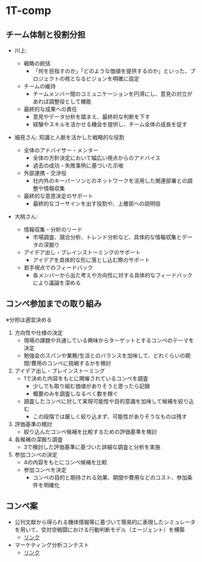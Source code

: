 # 1T-comp

## チーム体制と役割分担

- 川上: 
    - 戦略の統括
        - 「何を目指すのか」「どのような価値を提供するのか」といった、プロジェクトの核となるビジョンを明確に設定
    - チームの維持
        - チームメンバー間のコミュニケーションを円滑にし、意見の対立があれば調整役として機能
    - 最終的な成果への責任
        - 意見やデータ分析を踏まえ、最終的な判断を下す
        - 経験やスキルを活かせる機会を提供し、チーム全体の成長を促す

- 細見さん: 知識と人脈を活かした戦略的な役割
    - 全体のアドバイザー・メンター
        - 全体の方針決定において幅広い視点からのアドバイス
        - 過去の成功・失敗事例に基づいた示唆
    - 外部連携・交渉役
        - 社内外のキーパーソンとのネットワークを活用した関連部署との調整や情報収集
    - 最終的な意思決定のサポート
        - 最終的なゴーサインを出す役割や、上層部への説明役

- 大桃さん:
    - 情報収集・分析のリード
        - 市場調査、競合分析、トレンド分析など、具体的な情報収集とデータの深掘り
    - アイデア出し・ブレインストーミングのサポート
        - アイデアを具体的な形に落とし込む際のサポート
    - 若手視点でのフィードバック
        - 各メンバーから出た考えや方向性に対する具体的なフィードバックにより議論を深める


## コンペ参加までの取り組み

※分担は適宜決める

1. 方向性や仕様の決定
    - 現場の課題や共通している興味からターゲットとするコンペのテーマを決定
    - 勉強会のスパンや業務/生活とのバランスを加味して、どれくらいの期間/費用のコンペに挑戦するかを検討
2. アイデア出し・ブレインストーミング
    - 1で決めた内容をもとに開催されているコンペを調査
        - 少しでも取り組む価値がありそうと思ったら記録
        - 概要のみを調査しなるべく数を稼ぐ
    - 調査したコンペに対して実現可能性や目的意識を加味して候補を絞り込む
        - この段階では厳しく絞り込まず、可能性がありそうなものは残す
3. 評価基準の検討
    - 絞り込んだコンペ候補を比較するための評価基準を検討
4. 各候補の深掘り調査
    - 3で検討した評価基準に基づいた詳細な調査と分析を実施
5. 参加コンペの決定
    - 4の内容をもとにコンペ候補を比較
    - 参加コンペを決定
        - コンペの目的と期待される効果、期間や費用などのコスト、参加条件を明確化


## コンペ案
- 公刊文献から得られる機体情報等に基づいて簡易的に表現したシミュレータを用いて、空対空戦闘における行動判断モデル（エージェント）を構築
    - [リンク](https://user.competition.signate.jp/ja/competition/detail/?competition=de1556abda294254b30bdec61520f764)
- マーケティング分析コンテスト
    - [リンク](https://www.is.nri.co.jp/contest/2025/)
